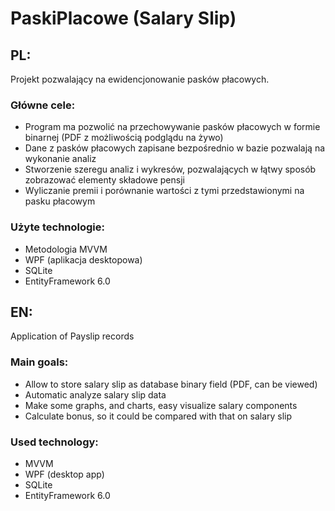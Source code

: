 # PaskiPlacowe (Salary Slip)
## PL:
Projekt pozwalający na ewidencjonowanie pasków płacowych.
### Główne cele:
* Program ma pozwolić na przechowywanie pasków płacowych w formie binarnej (PDF z możliwością podglądu na żywo)
* Dane z pasków płacowych zapisane bezpośrednio w bazie pozwalają na wykonanie analiz
* Stworzenie szeregu analiz i wykresów, pozwalających w łątwy sposób zobrazować elementy składowe pensji
* Wyliczanie premii i porównanie wartości z tymi przedstawionymi na pasku płacowym

### Użyte technologie:

* Metodologia MVVM
* WPF (aplikacja desktopowa)
* SQLite
* EntityFramework 6.0

## EN:
Application of Payslip records
### Main goals:
* Allow to store salary slip as database binary field (PDF, can be viewed)
* Automatic analyze salary slip data
* Make some graphs, and charts, easy visualize salary components
* Calculate bonus, so it could be compared with that on salary slip

### Used technology:
* MVVM
* WPF (desktop app)
* SQLite
* EntityFramework 6.0
